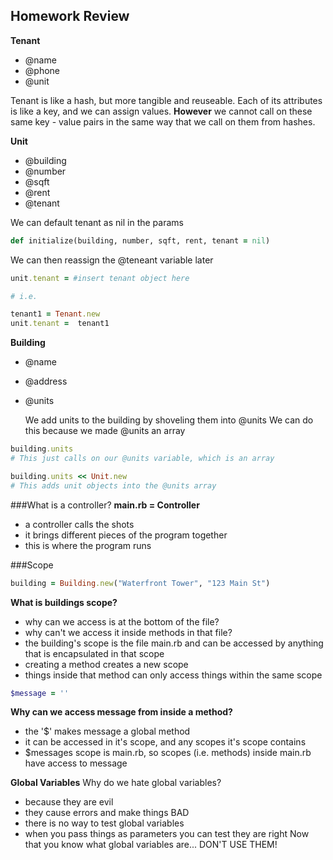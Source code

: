 ## Homework Review

**Tenant**
- @name
- @phone
- @unit

Tenant is like a hash, but more tangible and reuseable.
Each of its attributes is like a key, and we can assign values.
**However** we cannot call on these same key - value pairs in the same way that we call on them from hashes.

**Unit**
- @building
- @number
- @sqft
- @rent
- @tenant

We can default tenant as nil in the params

```ruby
def initialize(building, number, sqft, rent, tenant = nil)
```	

We can then reassign the @teneant variable later

```ruby
unit.tenant = #insert tenant object here

# i.e.

tenant1 = Tenant.new
unit.tenant =  tenant1
```	

**Building**
- @name
- @address
- @units

	We add units to the building by shoveling them into @units
	We can do this because we made @units an array

```ruby	
building.units
# This just calls on our @units variable, which is an array

building.units << Unit.new
# This adds unit objects into the @units array
```	

###What is a controller?
**main.rb = Controller**
- a controller calls the shots
- it brings different pieces of the program together
- this is where the program runs

###Scope

```ruby
building = Building.new("Waterfront Tower", "123 Main St")
```	

**What is buildings scope?**
- why can we access is at the bottom of the file?
- why can't we access it inside methods in that file?
- the building's scope is the file main.rb and can be accessed by anything that is encapsulated in that scope
- creating a method creates a new scope
- things inside that method can only access things within the same scope

```ruby
$message = ''
```	

**Why can we access message from inside a method?**
- the '$' makes message a global method
- it can be accessed in it's scope, and any scopes it's scope contains
- $messages scope is main.rb, so scopes (i.e. methods) inside main.rb have access to message

**Global Variables**
Why do we hate global variables?
- because they are evil
- they cause errors and make things BAD
- there is no way to test global variables
- when you pass things as parameters you can test they are right
Now that you know what global variables are... DON'T USE THEM!

